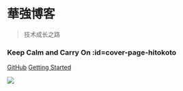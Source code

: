 # 華強博客

> 技术成长之路

### Keep Calm and Carry On :id=cover-page-hitokoto

[GitHub](https://github.com/WarnerYang)
[Getting Started](#main)

<!-- 背景图片 -->
![](http://cn.bing.com/th?id=OHR.WhoopingCranes_ZH-CN1637048842_1920x1080.jpg&rf=LaDigue_1920x1080.jpg&pid=hp)

